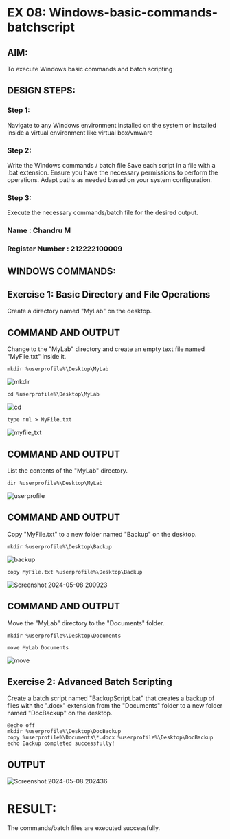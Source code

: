 # EX 08: Windows-basic-commands-batchscript

## AIM:
To execute Windows basic commands and batch scripting

## DESIGN STEPS:

### Step 1:

Navigate to any Windows environment installed on the system or installed inside a virtual environment like virtual box/vmware 

### Step 2:

Write the Windows commands / batch file
Save each script in a file with a .bat extension.
Ensure you have the necessary permissions to perform the operations.
Adapt paths as needed based on your system configuration.
### Step 3:

Execute the necessary commands/batch file for the desired output. 

### Name : Chandru M
### Register Number : 212222100009

## WINDOWS COMMANDS:

## Exercise 1: Basic Directory and File Operations

Create a directory named "MyLab" on the desktop.

## COMMAND AND OUTPUT

Change to the "MyLab" directory and create an empty text file named "MyFile.txt" inside it.

```
mkdir %userprofile%\Desktop\MyLab

```

![mkdir](https://github.com/Aakashraj04/Windows-basic-commands-batchscript/assets/121117266/9fd1bc4e-1eae-40f4-90cd-b3e375ccd68b)


```
cd %userprofile%\Desktop\MyLab
```

![cd](https://github.com/Aakashraj04/Windows-basic-commands-batchscript/assets/121117266/46461fa3-7da7-4805-84d8-5ff73bfac3a9)


```
type nul > MyFile.txt

```
![myfile_txt](https://github.com/Aakashraj04/Windows-basic-commands-batchscript/assets/121117266/9f8c69cf-5762-47cc-b442-da02ccbb0a44)

## COMMAND AND OUTPUT

List the contents of the "MyLab" directory.
```
dir %userprofile%\Desktop\MyLab
```

![userprofile](https://github.com/Aakashraj04/Windows-basic-commands-batchscript/assets/121117266/f8868342-11ec-40c7-a0af-c92f66e6804c)

## COMMAND AND OUTPUT

Copy "MyFile.txt" to a new folder named "Backup" on the desktop.

```
mkdir %userprofile%\Desktop\Backup

```
![backup](https://github.com/Aakashraj04/Windows-basic-commands-batchscript/assets/121117266/945f1493-8ee2-408d-aa59-138912464919)

```
copy MyFile.txt %userprofile%\Desktop\Backup
```

![Screenshot 2024-05-08 200923](https://github.com/Aakashraj04/Windows-basic-commands-batchscript/assets/121117266/15f53b1e-1cc4-47e6-9017-655b14c00e43)


## COMMAND AND OUTPUT

Move the "MyLab" directory to the "Documents" folder.

```
mkdir %userprofile%\Desktop\Documents
```

```
move MyLab Documents
```
![move](https://github.com/Aakashraj04/Windows-basic-commands-batchscript/assets/121117266/bf3921e6-1988-42a4-b3cd-224afda8fe18)

## Exercise 2: Advanced Batch Scripting
Create a batch script named "BackupScript.bat" that creates a backup of files with the ".docx" extension from the "Documents" folder to a new folder named "DocBackup" on the desktop.

```
@echo off
mkdir %userprofile%\Desktop\DocBackup
copy %userprofile%\Documents\*.docx %userprofile%\Desktop\DocBackup
echo Backup completed successfully!

```

## OUTPUT

![Screenshot 2024-05-08 202436](https://github.com/Aakashraj04/Windows-basic-commands-batchscript/assets/121117266/c08073e2-a0bf-443f-b3c0-13b8a224e02c)


# RESULT:
The commands/batch files are executed successfully.

